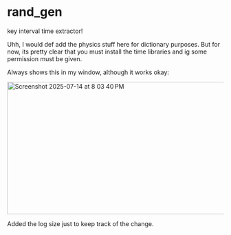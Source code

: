 # rand_gen
key interval time extractor!

Uhh, I would def add the physics stuff here for dictionary purposes.
But for now, its pretty clear that you must install the time libraries and ig some permission must be given. 

Always shows this in my window, although it works okay:


<img width="563" height="308" alt="Screenshot 2025-07-14 at 8 03 40 PM" src="https://github.com/user-attachments/assets/26a8f3f7-c6ad-487e-b705-4b406ad30b6c" />

Added the log size just to keep track of the change. 
